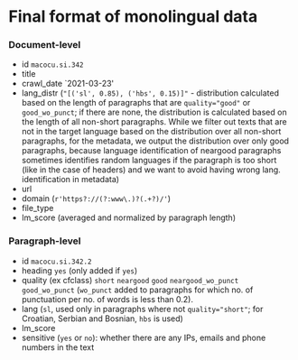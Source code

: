 # Final format of monolingual data

### Document-level
- id `macocu.si.342`
- title
- crawl_date `2021-03-23'
- lang_distr (`"[('sl', 0.85), ('hbs', 0.15)]"` - distribution calculated based on the length of paragraphs that are `quality="good"` or `good_wo_punct`; if there are none, the distribution is calculated based on the length of all non-short paragraphs. While we filter out texts that are not in the target language based on the distribution over all non-short paragraphs, for the metadata, we output the distribution over only good paragraphs, because language identification of neargood paragraphs sometimes identifies random languages if the paragraph is too short (like in the case of headers) and we want to avoid having wrong lang. identification in metadata)
- url
- domain (`r'https?://(?:www\.)?(.+?)/'`)
- file_type
- lm_score (averaged and normalized by paragraph length)

### Paragraph-level
- id `macocu.si.342.2`
- heading `yes` (only added if `yes`)
- quality (ex cfclass) `short` `neargood` `good` `neargood_wo_punct` `good_wo_punct` (`wo_punct` added to paragraphs for which no. of punctuation per no. of words is less than 0.2).
- lang (`sl`, used only in paragraphs where not `quality="short"`; for Croatian, Serbian and Bosnian, `hbs` is used)
- lm_score
- sensitive (`yes` or `no`): whether there are any IPs, emails and phone numbers in the text
